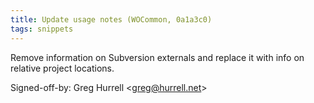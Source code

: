 ```yaml
---
title: Update usage notes (WOCommon, 0a1a3c0)
tags: snippets
---
```


Remove information on Subversion externals and replace it with info on relative project locations.

Signed-off-by: Greg Hurrell &lt;greg@hurrell.net&gt;
